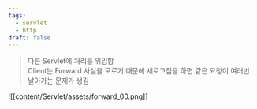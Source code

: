 ```yaml
---
tags:
  - servlet
  - http
draft: false
---
```

> 다른 Servlet에 처리를 위임함 <br/>
> Client는 Forward 사실을 모르기 때문에 새로고침을 하면 같은 요청이 여러번 날아가는 문제가 생김


![[content/Servlet/assets/forward_00.png]]